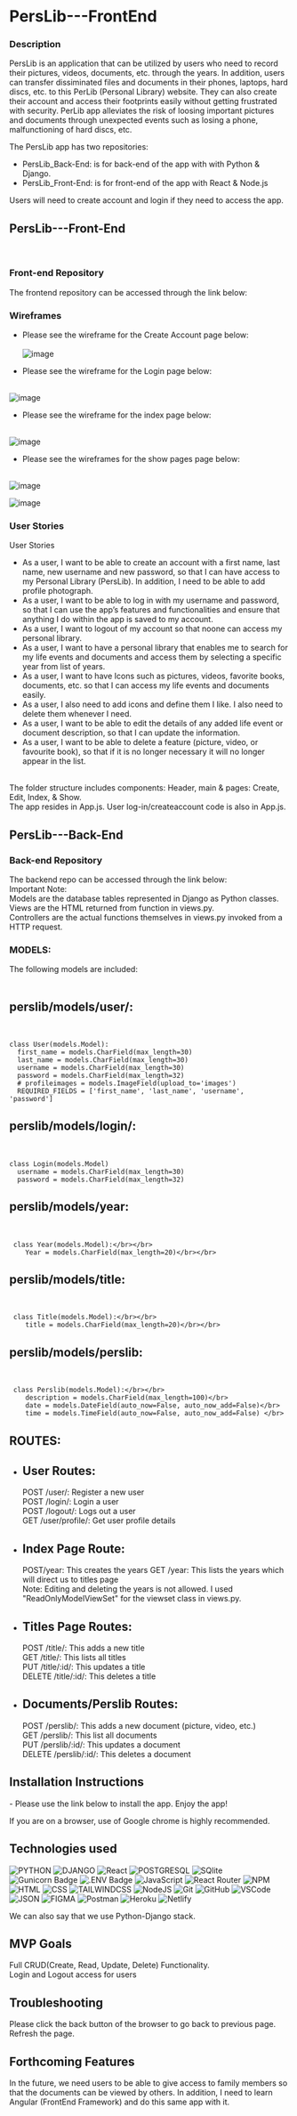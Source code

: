# PersLib---FrontEnd


**<h3>Description</h3>**

PersLib is an application that can be utilized by users who need to record their pictures, videos, documents, etc. through the years. In addition, users can transfer dissiminated files and documents in their phones, laptops, hard discs, etc. to this PerLib (Personal Library) website. They can also create their account and access their footprints easily without getting frustrated with security. PerLib app alleviates the risk of loosing important pictures and documents through unexpected events such as losing a phone, malfunctioning of hard discs, etc.

The PersLib app has two repositories:</br>
 - PersLib_Back-End: is for back-end of the app with with Python & Django.
 - PersLib_Front-End: is for front-end of the app with React & Node.js
 

Users will need to create account and login if they need to access the app.


 <h2> PersLib---Front-End </h2></br>

 **<h3>Front-end Repository</h3>**
The frontend repository can be accessed through the link below:</br>


 **<h3>Wireframes</h3>**
 
- Please see the wireframe for the Create Account page below: </br></br>
 ![image](https://github.com/davedawita/PersLib---FrontEnd/assets/155693018/20c5d680-d7da-42eb-a8a0-c9f753f609a2)
 
 - Please see the wireframe for the Login page below: </br></br> 

![image](https://github.com/davedawita/PersLib---FrontEnd/assets/155693018/988a5461-2348-420d-b65e-076d2cd9715c)

 - Please see the wireframe for the index page below: </br></br>

![image](https://github.com/davedawita/PersLib---FrontEnd/assets/155693018/15628a15-6a31-4777-a653-2e059d1dd777)

 - Please see the wireframes for the show pages page below: </br></br>
 
![image](https://github.com/davedawita/PersLib---FrontEnd/assets/155693018/bf92e803-4ae6-4a36-b833-da64aff834c6)

![image](https://github.com/davedawita/PersLib---FrontEnd/assets/155693018/47f2d682-d009-4a00-bc21-68771b7e7dd3)

**<h3>User Stories</h3>** 
User Stories
 - As a user, I want to be able to create an account with a first name, last name, new username and new password, so that I can have access to my Personal Library (PersLib). In addition, I need to be able to add profile photograph.
 - As a user, I want to be able to log in with my username and password, so that I can use the app’s features and functionalities and ensure that anything I do within the app is saved to my account.
 - As a user, I want to logout of my account so that noone can access my personal library.
 - As a user, I want to have a personal library that enables me to search for my life events and documents and access them by selecting a specific year from list of years.
 - As a user, I want to have Icons such as pictures, videos, favorite books, documents, etc. so that I can access my life events and documents easily.
 - As a user, I also need to add icons and define them I like. I also need to delete them whenever I need.
 - As a user, I want to be able to edit the details of any added life event or document description, so that I can update the information.
 - As a user, I want to be able to delete a feature (picture, video, or favourite book), so that if it is no longer necessary it will no longer appear in the list. </br> </br>
 
The folder structure includes components: Header, main & pages: Create, Edit, Index, & Show.</br>
The app resides in App.js. User log-in/createaccount code is also in App.js.</br>

<h2>PersLib---Back-End</h2>

**<h3>Back-end Repository</h3>**
The backend repo can be accessed through the link below:</br>
Important Note:</br>
Models are the database tables represented in Django as Python classes.</br>
Views are the HTML returned from function in views.py.</br>
Controllers are the actual functions themselves in views.py invoked from a HTTP request.</br>


**<h3>MODELS:</h3>** 
The following models are included: </br></br>

<h2><b>perslib/models/user/:</b></h2></br>
  
    class User(models.Model):    
      first_name = models.CharField(max_length=30)
      last_name = models.CharField(max_length=30)
      username = models.CharField(max_length=30)
      password = models.CharField(max_length=32)
      # profileimages = models.ImageField(upload_to='images')
      REQUIRED_FIELDS = ['first_name', 'last_name', 'username', 'password']
      
<h2><b>perslib/models/login/:</b></h2></br>

    class Login(models.Model)    
      username = models.CharField(max_length=30)
      password = models.CharField(max_length=32) 
        
 <h2><b>perslib/models/year:</b></h2></b></br>
  
     class Year(models.Model):</br></br>      
        Year = models.CharField(max_length=20)</br></br>  
  
<h2><b>perslib/models/title:</b></h2></b></br>
 
     class Title(models.Model):</br></br>    
        title = models.CharField(max_length=20)</br></br>    

<h2><b>perslib/models/perslib:</b></h2></b></br>
 
     class Perslib(models.Model):</br></br>
        description = models.CharField(max_length=100)</br>
        date = models.DateField(auto_now=False, auto_now_add=False)</br>
        time = models.TimeField(auto_now=False, auto_now_add=False) </br>
        
 <h2>ROUTES:</h2>   
 
 - **<h2>User Routes:</h2>**
POST /user/: Register a new user</br>
POST /login/: Login a user</br>
POST /logout/: Logs out a user</br>
GET /user/profile/: Get user profile details</br>

 - **<h2>Index Page Route:</h2>** 
POST/year: This creates the years
GET /year: This lists the years which will direct us to titles page</br>
Note: Editing and deleting the years is not allowed. I used "ReadOnlyModelViewSet" for the viewset class in views.py.

 - **<h2>Titles Page Routes:</h2>** 
POST /title/: This adds a new title</br>
GET /title/: This lists all titles</br>
PUT /title/:id/: This updates a title</br>
DELETE /title/:id/: This deletes a title</br>

 - **<h2>Documents/Perslib Routes:</h2>** 
POST /perslib/: This adds a new document (picture, video, etc.)</br>
GET /perslib/: This list all documents</br>
PUT /perslib/:id/: This updates a document</br>
DELETE /perslib/:id/: This deletes a document</br>


<h2>Installation Instructions</h2>
 - Please use the link below to install the app. Enjoy the app!   </br>
 
 
If you are on a browser, use of Google chrome is highly recommended.    </br>
<h2>Technologies used</h2>

![PYTHON](https://img.shields.io/badge/python-3670A0?style=for-the-badge&logo=python&logoColor=ffdd54)
![DJANGO](https://img.shields.io/badge/Django-092E20?style=for-the-badge&logo=django&logoColor=green)
![React](https://img.shields.io/badge/react-%2320232a.svg?style=for-the-badge&logo=react&logoColor=%2361DAFB)
![POSTGRESQL](https://img.shields.io/badge/postgresql-4169e1?style=for-the-badge&logo=postgresql&logoColor=white)
![SQlite](https://img.shields.io/badge/SQLite-blue?logo=sqlite&logoColor=white)
![Gunicorn Badge](https://img.shields.io/badge/Gunicorn-499848?logo=gunicorn&logoColor=fff&style=for-the-badge)
![.ENV Badge](https://img.shields.io/badge/.ENV-ECD53F?logo=dotenv&logoColor=000&style=for-the-badge)
![JavaScript](https://img.shields.io/badge/JavaScript-323330?style=for-the-badge&logo=javascript&logoColor=F7DF1E)
![React Router](https://img.shields.io/badge/React_Router-CA4245?style=for-the-badge&logo=react-router&logoColor=white)
![NPM](https://img.shields.io/badge/NPM-%23CB3837.svg?style=for-the-badge&logo=npm&logoColor=white)
![HTML](https://img.shields.io/badge/HTML5-E34F26?style=for-the-badge&logo=html5&logoColor=white)
![CSS](https://img.shields.io/badge/CSS-239120?&style=for-the-badge&logo=css3&logoColor=white)
![TAILWINDCSS](https://img.shields.io/badge/tailwindcss-0F172A?&logo=tailwindcss)
![NodeJS](https://img.shields.io/badge/node.js-6DA55F?style=for-the-badge&logo=node.js&logoColor=white)
![Git](https://img.shields.io/badge/git-%23F05033.svg?style=for-the-badge&logo=git&logoColor=white)
![GitHub](https://img.shields.io/badge/GitHub-100000?style=for-the-badge&logo=github&logoColor=white)
![VSCode](https://img.shields.io/badge/VSCode-0078D4?style=for-the-badge&logo=visual%20studio%20code&logoColor=white)
![JSON](https://img.shields.io/badge/json-5E5C5C?style=for-the-badge&logo=json&logoColor=white)
![FIGMA](https://img.shields.io/badge/figma-%23F24E1E?style=for-the-badge&logo=figma&logoColor=white)
![Postman](https://img.shields.io/badge/Postman-FF6C37?style=for-the-badge&logo=postman&logoColor=white)
![Heroku](https://img.shields.io/badge/heroku-%23430098.svg?style=for-the-badge&logo=heroku&logoColor=white)
![Netlify](https://img.shields.io/badge/Netlify-00C7B7?style=for-the-badge&logo=netlify&logoColor=white)


We can also say that we use Python-Django stack.  </br>

<h2>MVP Goals</h2>
Full CRUD(Create, Read, Update, Delete) Functionality. </br>
Login and Logout access for users   </br>

<h2>Troubleshooting</h2>
Please click the back button of the browser to go back to previous page. Refresh the page.   </br>

<h2>Forthcoming Features</h2>
In the future, we need users to be able to give access to family members so that the documents can be viewed by others. In addition, I need to learn Angular (FrontEnd Framework) and do this same app with it.
